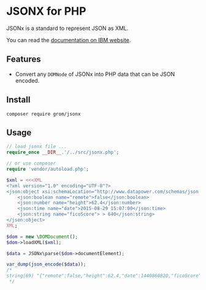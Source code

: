 JSONX for PHP
=============

JSONx is a standard to represent JSON as XML.

You can read the [documentation on IBM website](https://www-01.ibm.com/support/knowledgecenter/SS9H2Y_7.1.0/com.ibm.dp.doc/json_jsonx.html).

Features
--------

* Convert any `DOMNode` of JSONx into PHP data that can be JSON encoded.

Install
-------

    composer require grom/jsonx

Usage
-----

```php
// load jsonx file ...
require_once __DIR__.'/../src/jsonx.php';

// or use composer
require 'vendor/autoload.php';

$xml = <<<XML
<?xml version="1.0" encoding="UTF-8"?>
<json:object xsi:schemaLocation="http://www.datapower.com/schemas/json jsonx.xsd" xmlns:xsi="http://www.w3.org/2001/XMLSchema-instance" xmlns:json="http://www.ibm.com/xmlns/prod/2009/jsonx">
    <json:boolean name="remote">false</json:boolean>
    <json:number name="height">62.4</json:number>
    <json:time name="date">2015-08-29 15:07:00</json:time>
    <json:string name="ficoScore"> > 640</json:string>
</json:object>
XML;

$dom = new \DOMDocument();
$dom->loadXML($xml);

$data = JSONx\parse($dom->documentElement);

var_dump(json_encode($data));
/*
string(69) "{"remote":false,"height":62.4,"date":1440860820,"ficoScore":" > 640"}"
 */
```
